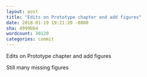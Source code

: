 ```yaml
---
layout: post
title: "Edits on Prototype chapter and add figures"
date: 2018-01-19 19:21:20 -0800
sha: 4999bb4
wordcount: 30120
categories: commit
---
```

Edits on Prototype chapter and add figures

Still many missing figures
